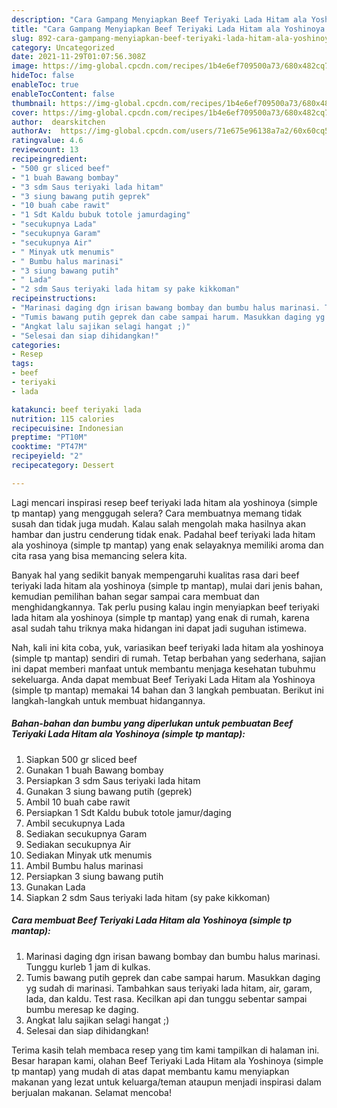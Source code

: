 ```yaml
---
description: "Cara Gampang Menyiapkan Beef Teriyaki Lada Hitam ala Yoshinoya (simple tp mantap) Anti Gagal"
title: "Cara Gampang Menyiapkan Beef Teriyaki Lada Hitam ala Yoshinoya (simple tp mantap) Anti Gagal"
slug: 892-cara-gampang-menyiapkan-beef-teriyaki-lada-hitam-ala-yoshinoya-simple-tp-mantap-anti-gagal
category: Uncategorized
date: 2021-11-29T01:07:56.308Z
image: https://img-global.cpcdn.com/recipes/1b4e6ef709500a73/680x482cq70/beef-teriyaki-lada-hitam-ala-yoshinoya-simple-tp-mantap-foto-resep-utama.jpg
hideToc: false
enableToc: true
enableTocContent: false
thumbnail: https://img-global.cpcdn.com/recipes/1b4e6ef709500a73/680x482cq70/beef-teriyaki-lada-hitam-ala-yoshinoya-simple-tp-mantap-foto-resep-utama.jpg
cover: https://img-global.cpcdn.com/recipes/1b4e6ef709500a73/680x482cq70/beef-teriyaki-lada-hitam-ala-yoshinoya-simple-tp-mantap-foto-resep-utama.jpg
author:  dearskitchen
authorAv:  https://img-global.cpcdn.com/users/71e675e96138a7a2/60x60cq50/avatar.jpg
ratingvalue: 4.6
reviewcount: 13
recipeingredient:
- "500 gr sliced beef"
- "1 buah Bawang bombay"
- "3 sdm Saus teriyaki lada hitam"
- "3 siung bawang putih geprek"
- "10 buah cabe rawit"
- "1 Sdt Kaldu bubuk totole jamurdaging"
- "secukupnya Lada"
- "secukupnya Garam"
- "secukupnya Air"
- " Minyak utk menumis"
- " Bumbu halus marinasi"
- "3 siung bawang putih"
- " Lada"
- "2 sdm Saus teriyaki lada hitam sy pake kikkoman"
recipeinstructions:
- "Marinasi daging dgn irisan bawang bombay dan bumbu halus marinasi. Tunggu kurleb 1 jam di kulkas."
- "Tumis bawang putih geprek dan cabe sampai harum. Masukkan daging yg sudah di marinasi. Tambahkan saus teriyaki lada hitam, air, garam, lada, dan kaldu. Test rasa. Kecilkan api dan tunggu sebentar sampai bumbu meresap ke daging."
- "Angkat lalu sajikan selagi hangat ;)"
- "Selesai dan siap dihidangkan!"
categories:
- Resep
tags:
- beef
- teriyaki
- lada

katakunci: beef teriyaki lada 
nutrition: 115 calories
recipecuisine: Indonesian
preptime: "PT10M"
cooktime: "PT47M"
recipeyield: "2"
recipecategory: Dessert

---
```



Lagi mencari inspirasi resep beef teriyaki lada hitam ala yoshinoya (simple tp mantap) yang menggugah selera? Cara membuatnya memang tidak susah dan tidak juga mudah. Kalau salah mengolah maka hasilnya akan hambar dan justru cenderung tidak enak. Padahal beef teriyaki lada hitam ala yoshinoya (simple tp mantap) yang enak selayaknya memiliki aroma dan cita rasa yang bisa memancing selera kita.




Banyak hal yang sedikit banyak mempengaruhi kualitas rasa dari beef teriyaki lada hitam ala yoshinoya (simple tp mantap), mulai dari jenis bahan, kemudian pemilihan bahan segar sampai cara membuat dan menghidangkannya. Tak perlu pusing kalau ingin menyiapkan beef teriyaki lada hitam ala yoshinoya (simple tp mantap) yang enak di rumah, karena asal sudah tahu triknya maka hidangan ini dapat jadi suguhan istimewa.


Nah, kali ini kita coba, yuk, variasikan beef teriyaki lada hitam ala yoshinoya (simple tp mantap) sendiri di rumah. Tetap berbahan yang sederhana, sajian ini dapat memberi manfaat untuk membantu menjaga kesehatan tubuhmu sekeluarga. Anda dapat membuat Beef Teriyaki Lada Hitam ala Yoshinoya (simple tp mantap) memakai 14 bahan dan 3 langkah pembuatan. Berikut ini langkah-langkah untuk membuat hidangannya.

<!--inarticleads1-->

##### Bahan-bahan dan bumbu yang diperlukan untuk pembuatan Beef Teriyaki Lada Hitam ala Yoshinoya (simple tp mantap):

1. Siapkan 500 gr sliced beef
1. Gunakan 1 buah Bawang bombay
1. Persiapkan 3 sdm Saus teriyaki lada hitam
1. Gunakan 3 siung bawang putih (geprek)
1. Ambil 10 buah cabe rawit
1. Persiapkan 1 Sdt Kaldu bubuk totole jamur/daging
1. Ambil secukupnya Lada
1. Sediakan secukupnya Garam
1. Sediakan secukupnya Air
1. Sediakan  Minyak utk menumis
1. Ambil  Bumbu halus marinasi
1. Persiapkan 3 siung bawang putih
1. Gunakan  Lada
1. Siapkan 2 sdm Saus teriyaki lada hitam (sy pake kikkoman)




<!--inarticleads2-->

##### Cara membuat Beef Teriyaki Lada Hitam ala Yoshinoya (simple tp mantap):

1. Marinasi daging dgn irisan bawang bombay dan bumbu halus marinasi. Tunggu kurleb 1 jam di kulkas.
1. Tumis bawang putih geprek dan cabe sampai harum. Masukkan daging yg sudah di marinasi. Tambahkan saus teriyaki lada hitam, air, garam, lada, dan kaldu. Test rasa. Kecilkan api dan tunggu sebentar sampai bumbu meresap ke daging.
1. Angkat lalu sajikan selagi hangat ;)
1. Selesai dan siap dihidangkan!



Terima kasih telah membaca resep yang tim kami tampilkan di halaman ini. Besar harapan kami, olahan Beef Teriyaki Lada Hitam ala Yoshinoya (simple tp mantap) yang mudah di atas dapat membantu kamu menyiapkan makanan yang lezat untuk keluarga/teman ataupun menjadi inspirasi dalam berjualan makanan. Selamat mencoba!
